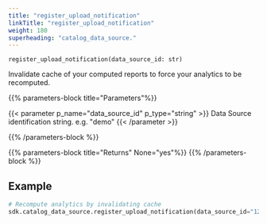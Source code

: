 ```yaml
---
title: "register_upload_notification"
linkTitle: "register_upload_notification"
weight: 180
superheading: "catalog_data_source."
---
```


<!-- TODO -->

``register_upload_notification(data_source_id: str)``

Invalidate cache of your computed reports to force your analytics to be recomputed.

{{% parameters-block  title="Parameters"%}}

{{< parameter p_name="data_source_id" p_type="string" >}}
Data Source identification string. e.g. "demo"
{{< /parameter >}}

{{% /parameters-block %}}

{{% parameters-block title="Returns" None="yes"%}}
{{% /parameters-block %}}

## Example

```Python
# Recompute analytics by invalidating cache
sdk.catalog_data_source.register_upload_notification(data_source_id="123")
```
